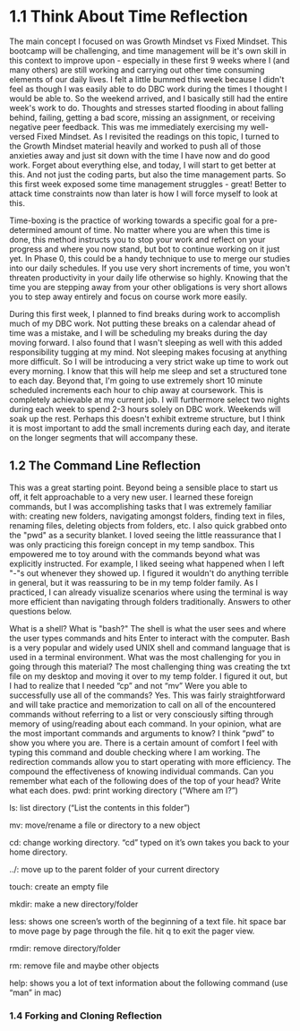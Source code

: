 # 1.1 Think About Time Reflection

The main concept I focused on was Growth Mindset vs Fixed Mindset.  This bootcamp will be challenging, and time management will be it's own skill in this context to improve upon - especially in these first 9 weeks where I (and many others) are still working and carrying out other time consuming elements of our daily lives.  I felt a little bummed this week because I didn't feel as though I was easily able to do DBC work during the times I thought I would be able to.  So the weekend arrived, and I basically still had the entire week's work to do.  Thoughts and stresses started flooding in about falling behind, failing, getting a bad score, missing an assignment, or receiving negative peer feedback.  This was me immediately exercising my well-versed Fixed Mindset.  As I revisited the readings on this topic, I turned to the Growth Mindset material heavily and worked to push all of those anxieties away and just sit down with the time I have now and do good work.  Forget about everything else, and today, I will start to get better at this.  And not just the coding parts, but also the time management parts.  So this first week exposed some time management struggles - great!  Better to attack time constraints now than later is how I will force myself to look at this.  

Time-boxing is the practice of working towards a specific goal for a pre-determined amount of time.  No matter where you are when this time is done, this method instructs you to stop your work and reflect on your progress and where you now stand, but bot to continue working on it just yet.  In Phase 0, this could be a handy technique to use to merge our studies into our daily schedules.  If you use very short increments of time, you won't threaten productivity in your daily life otherwise so highly.  Knowing that the time you are stepping away from your other obligations is very short allows you to step away entirely and focus on course work more easily.

During this first week, I planned to find breaks during work to accomplish much of my DBC work.  Not putting these breaks on a calendar ahead of time was a mistake, and I will be scheduling my breaks during the day moving forward.  I also found that I wasn't sleeping as well with this added responsibility tugging at my mind.  Not sleeping makes focusing at anything more difficult.  So I will be introducing a very strict wake up time to work out every morning.  I know that this will help me sleep and set a structured tone to each day.  Beyond that, I'm going to use extremely short 10 minute scheduled increments each hour to chip away at coursework.  This is completely achievable at my current job.  I will furthermore select two nights during each week to spend 2-3 hours solely on DBC work.  Weekends will soak up the rest.  Perhaps this doesn't exhibit extreme structure, but I think it is most important to add the small increments during each day, and iterate on the longer segments that will accompany these.

## 1.2 The Command Line Reflection



This was a great starting point.  Beyond being a sensible place to start us off, it felt approachable to a very new user.  I learned these foreign commands, but I was accomplishing tasks that I was extremely familiar with: creating new folders, navigating amongst folders, finding text in files, renaming files, deleting objects from folders, etc.  I also quick grabbed onto the "pwd" as a security blanket.  I loved seeing the little reassurance that I was only practicing this foreign concept  in my temp sandbox.  This empowered me to toy around with the commands beyond what was explicitly instructed.  For example, I liked seeing what happened when I left "-"s out whenever they showed up.  I figured it wouldn't do anything terrible in general, but it was reassuring to be in my temp folder family.  As I practiced, I can already visualize scenarios where using the terminal is way more efficient than navigating through folders traditionally.  Answers to other questions below.

What is a shell? What is "bash?"
The shell is what the user sees and where the user types commands and hits Enter to interact with the computer.
Bash is a very popular and widely used UNIX shell and command language that is used in a terminal environment.
What was the most challenging for you in going through this material?
The most challenging thing was creating the txt file on my desktop and moving it over to my temp folder.  I figured it out, but I had to realize that I needed “cp” and not “mv”
Were you able to successfully use all of the commands?
Yes.  This was fairly straightforward and will take practice and memorization to call on all of the encountered commands without referring to a list or very consciously sifting through memory of using/reading about each command.
In your opinion, what are the most important commands and arguments to know?
I think “pwd” to show you where you are. There is a certain amount of comfort I feel with typing this command and double checking where I am working.
The redirection commands allow you to start operating with more efficiency.  The compound the effectiveness of knowing individual commands.
Can you remember what each of the following does of the top of your head? Write what each does.
pwd: print working directory (“Where am I?”)

ls: list directory (“List the contents in this folder”)

mv: move/rename a file or directory to a new object

cd: change working directory. “cd” typed on it’s own takes you back to your home directory.

../: move up to the parent folder of your current directory

touch: create an empty file

mkdir: make a new directory/folder

less: shows one screen’s worth of the beginning of a text file. hit space bar to move page by page through the file.  hit q to exit the pager view.

rmdir: remove directory/folder

rm: remove file and maybe other objects

help: shows you a lot of text information about the following command (use “man” in mac)

### 1.4 Forking and Cloning Reflection
